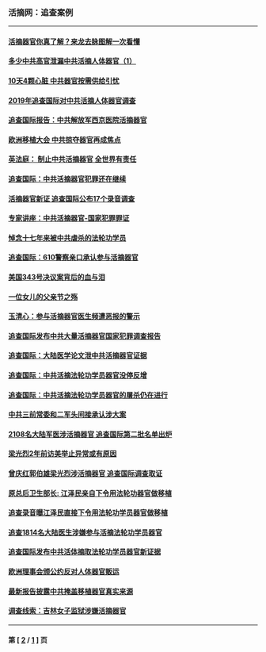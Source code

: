 ### 活摘网：追查案例
---
#### [活摘器官你真了解？来龙去脉图解一次看懂](../../pages/nf5880/n13013820.md?08260430) 
#### [多少中共高官泄漏中共活摘人体器官（1）](../../pages/nf5880/n12671234.md?08260430) 
#### [10天4颗心脏 中共器官按需供给引忧](../../pages/nf5880/n12326366.md?08260430) 
#### [2019年追查国际对中共活摘人体器官调查](../../pages/nf5880/n11917733.md?08260430) 
#### [追查国际报告：中共解放军西京医院活摘器官](../../pages/nf5880/n11838359.md?08260430) 
#### [欧洲移植大会 中共掠夺器官再成焦点](../../pages/nf5880/n11538883.md?08260430) 
#### [英法庭： 制止中共活摘器官 全世界有责任](../../pages/nf5880/n11330691.md?08260430) 
#### [追查国际：中共活摘器官犯罪还在继续](../../pages/nf5880/n11218301.md?08260430) 
#### [活摘器官新证 追查国际公布17个录音调查](../../pages/nf5880/n10897744.md?08260430) 
#### [专家讲座：中共活摘器官-国家犯罪罪证](../../pages/nf5880/n8828153.md?08260430) 
#### [悼念十七年来被中共虐杀的法轮功学员](../../pages/nf5880/n8124823.md?08260430) 
#### [追查国际：610警察亲口承认参与活摘器官](../../pages/nf5880/n8109067.md?08260430) 
#### [美国343号决议案背后的血与泪](../../pages/nf5880/n8020684.md?08260430) 
#### [一位女儿的父亲节之殇](../../pages/nf5880/n8014122.md?08260430) 
#### [玉清心：参与活摘器官医生频遭恶报的警示](../../pages/nf5880/n4637546.md?08260430) 
#### [追查国际发布中共大量活摘器官国家犯罪调查报告](../../pages/nf5880/n4613428.md?08260430) 
#### [追查国际：大陆医学论文泄中共活摘器官证据](../../pages/nf5880/n4608794.md?08260430) 
#### [追查国际：中共活摘法轮功学员器官没停反增](../../pages/nf5880/n4584075.md?08260430) 
#### [追查国际：中共活摘法轮功学员器官的屠杀仍在进行](../../pages/nf5880/n4299154.md?08260430) 
#### [中共三前常委和二军头间接承认涉大案](../../pages/nf5880/n4286244.md?08260430) 
#### [2108名大陆军医涉活摘器官 追查国际第二批名单出炉](../../pages/nf5880/n4284769.md?08260430) 
#### [梁光烈2年前访美举止异常或有原因](../../pages/nf5880/n4279686.md?08260430) 
#### [曾庆红郭伯雄梁光烈涉活摘器官 追查国际调查取证](../../pages/nf5880/n4278462.md?08260430) 
#### [原总后卫生部长: 江泽民亲自下令用法轮功器官做移植](../../pages/nf5880/n4263864.md?08260430) 
#### [追查录音曝江泽民直接下令用法轮功学员器官做移植](../../pages/nf5880/n4261268.md?08260430) 
#### [追查1814名大陆医生涉嫌参与活摘法轮功学员器官](../../pages/nf5880/n4259055.md?08260430) 
#### [追查国际发布中共活体摘取法轮功学员器官新证据](../../pages/nf5880/n4258255.md?08260430) 
#### [欧洲理事会颁公约反对人体器官贩运](../../pages/nf5880/n4206955.md?08260430) 
#### [最新报告披露中共掩盖移植器官真实来源](../../pages/nf5880/n4140084.md?08260430) 
#### [调查线索：吉林女子监狱涉嫌活摘器官](../../pages/nf5880/n4044366.md?08260430) 

---
#### 第 [ [2](./2.md?08260430) / [1](./1.md?08260430) ] 页
